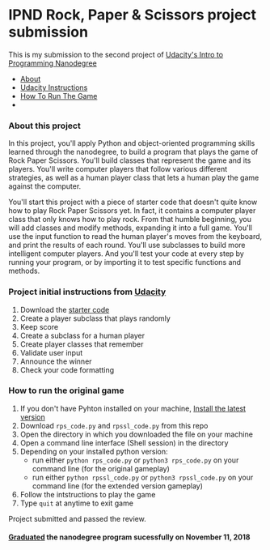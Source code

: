 # IPND Rock, Paper & Scissors project submission 
This is my submission to the second project of [Udacity's Intro to Programming Nanodegree](https://www.udacity.com/course/intro-to-programming-nanodegree--nd000)

* [About](#about-this-project)
* [Udacity Instructions](#project-initial-instructions-from-udacity)
* [How To Run The Game](#how-to-run-the-game)
* 


### About this project
In this project, you'll apply Python and object-oriented programming skills learned through the nanodegree, to build a program that plays the game of Rock Paper Scissors. You'll build classes that represent the game and its players. You'll write computer players that follow various different strategies, as well as a human player class that lets a human play the game against the computer.

You'll start this project with a piece of starter code that doesn't quite know how to play Rock Paper Scissors yet. In fact, it contains a computer player class that only knows how to play rock. From that humble beginning, you will add classes and modify methods, expanding it into a full game. You'll use the input function to read the human player's moves from the keyboard, and print the results of each round. You'll use subclasses to build more intelligent computer players. And you'll test your code at every step by running your program, or by importing it to test specific functions and methods.

### Project initial instructions from [Udacity](https://www.udacity.com)
1. Download the [starter code](https://s3.amazonaws.com/video.udacity-data.com/topher/2018/November/5c002226_rps-starter-code/rps-starter-code.py)
2. Create a player subclass that plays randomly
3. Keep score
4. Create a subclass for a human player
5. Create player classes that remember
6. Validate user input
7. Announce the winner
8. Check your code formatting

### How to run the original game
1. If you don't have Pyhton installed on your machine, [Install the latest version](https://www.python.org/downloads/)
2. Download `rps_code.py` and `rpssl_code.py` from this repo
3. Open the directory in which you downloaded the file on your machine
4. Open a command line interface (Shell session) in the directory
5. Depending on your installed python version:
	* run either `python rps_code.py` or `python3 rps_code.py` on your command line (for the original gameplay)
	* run either `python rpssl_code.py` or `python3 rpssl_code.py` on your command line (for the extended version gameplay)
6. Follow the intstructions to play the game
7. Type `quit` at anytime to exit game

Project submitted and passed the review.
#### [Graduated](https://confirm.udacity.com/JHJYNSLG) the nanodegree program sucessfully on November 11, 2018
